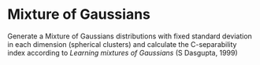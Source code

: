 # Mixture of Gaussians

Generate a Mixture of Gaussians distributions with fixed standard deviation in each dimension (spherical clusters) and calculate the C-separability index according to *Learning mixtures of Gaussians* (S Dasgupta, 1999)